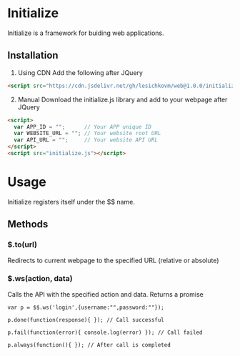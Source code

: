 # Initialize #

Initialize is a framework for buiding web applications.

## Installation ##

1. Using CDN
Add the following after JQuery

```html
<script src="https://cdn.jsdelivr.net/gh/lesichkovm/web@1.0.0/initialize.js"></script>
```

2. Manual
Download the initialize.js library and add to your webpage after JQuery

```html
<script>
  var APP_ID = "";      // Your APP unique ID
  var WEBSITE_URL = ""; // Your website root URL
  var API_URL = "";     // Your website API URL
</script>
<script src="initialize.js"></script>
```

# Usage #

Initialize registers itself under the $$ name.

## Methods ##

### $.to(url) ###
Redirects to current webpage to the specified URL (relative or absolute)

### $.ws(action, data) ###
Calls the API with the specified action and data. Returns a promise

```javscript
var p = $$.ws('login',{username:"",password:""});

p.done(function(response){ }); // Call successful

p.fail(function(error){ console.log(error) }); // Call failed

p.always(function(){ }); // After call is completed
```
